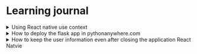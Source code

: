 # Learning journal 

<details>
<summary>  Using React native use context</summary>

## Using React native use context
`useContext` is a react native hook that helps with accessing the value of a parameter from any screen under the same context without manually passing from each screens. 

### React native hooks 
Hooks are special functions in the react that helps in manage the states in different componets. Like useState hook , helps to change the variable state. useEffect hooks the functions will be called when the screen is loaded or when the value of variable is changed. 

While useing `useEffect(()=> randomFunctions(); {},[]);` the codes in the the use effects runs the when the component loads. And if we are any variable inside the square bracket then the functions called inside the useEffect changes when the value of the variable changes like  `useEffect(()=> randomFunctions(); {},[userId]); , the codes inside the useEffect will be called whenever the value of the userId is changed.

These hooks can only be called inside a functional component in react. So a functional component is any javascript function that return jsx. Jsx is certain syntax of javascript where we create html like structues.

These hooks are very useful in my project, I use the useState to assign values to the variable. useEffects are used to show the ui according to the respective users. And the useContext was the one that helped me to pass parameters between different type of Stacks in my project.

### How it was useful in my project

So in react navigation happens by creating a navigation container that we can import from the package react-navigation and By creating Stack , where Stack is a `createStackNavigator` function we can import from react navigation. So we can create different `Stack.Navigator` inside the navigation container. And inside the `Stack.Navigators` we can use our screens by using `Stack.screen`.

So in my case I have two different types of stacks one is the AuthStack which have the screeens for user login or sign up and that is a `Stack.Navigator` and the other one is the userStack which contain the screens that the user will be using after authentication and that is a `Tab.navigator` where tab is a `createBottomTabNavigator` function that we import from `@react-navigation/bottom-tabs`. So I was troubling with moving how to move from the Stack navigator to the Tab navigator.

So I figured that out with the help of nested navigations from this article https://reactnavigation.org/docs/nesting-navigators/. by using the tab navigator as a component inside the stack navigator. And the next challege was how to pass the user id after authentication from the auth stack to userStack. Here evethough i am using the my bottoms tabs in userStack inside a stack navigator component, both are different files and different stacks. So I was struggling to find a way and then I found the `useContex` hook.

### How to use the `useContext` hook

```javascript
import React, { createContext, useState } from 'react';

export const AuthContext = createContext();

export const AuthProvider = ({ children }) => {
  const [userId, setUserId] = useState(null);
  const [emplyObject, setEmplyObject] = useState(null);
  const [emplyFlag, setEmplyFlag] = useState(null);

  return (
    <AuthContext.Provider value={{ userId, setUserId, emplyObject, setEmplyObject, emplyFlag, setEmplyFlag }}>
      {children}
    </AuthContext.Provider>
  );
};
```

So I first created a new file call `AuthContext` and we are exportinig two things from this file `AuthContext` and `AuthProvider`, these are the names give by me this can be any names. Here `Auth context` is the `createContext` function that the we import from react and `AuthProvider` is a functional component accepting a `childern` parameter. So I declared the `userId` and the `setUser Id` inside the `AuthProvider` and then the `AuthProvider` functional component is returning an `AuthContext.provider` where you can define the values that the childern of this can be used, in my case i have the `userId` and the `setUser` function inside the `value` so that any of the children element can use these. 

Then after creating the `AuthContext` file, I wrapped my Navigation container in the `App.js` file with the `AuthProvider` and then I imported the `setUserId` function in the usercreation page in the `AuthStack` and set the value for the `userId` and then when I move to the `userStack` I import the `userId` from the `AuthContext` and userthe `userId`. This is possible because as we wrapped our main navigator inside the `AuthProvider` and we can set or use the `userId` value from any screens inside the children of the `AuthProvider`, this was very useful. 

### Resources that helped me

* Crawford, T. (2023, September 22). React Navigation - Nesting Navigators. YouTube. https://www.youtube.com/watch?v=6RhOzQciVwI
* NetNinja (2020). React Context & Hooks. YouTube. https://www.youtube.com/watch?v=-40TBdSRk6E
* React Navigation. (n.d.). Nesting navigators. Retrieved October 25, 2024, from https://reactnavigation.org/docs/nesting-navigators/

</details>

<details>

  
<summary>How to deploy the flask app in pythonanywhere.com</summary>

## How to deploy the flask app in pythonanywhere.com

`pyhthonanywhere.com` helps to deploy different Python apps like Flask, and Django for free. We will be having some restriction like not able to change the url and will be having a data limit of 500mb. However, it works great.

1. Create a new account in pythonanywhere.com
2. Now we can see our dashboard and then go to the file section and create new folder that can be anything.
3. Now create a virtual environment inside the newly created folder. For that we have to go to the console tab and create a new bash console. Make sure we are inside the project directory and then run this command

   ```
   python -m venv venv
   ```
This will create a virtual environment inside the folder. I wish to share my understanding of about what is a python virtual environment

### What is a python virtual environment:

Imagine we are an artist with different projects. 
* Without vitual environment we will be having a big room with all the tools that can be used to any project.
* But with a virtual environment we will be having separate rooms for each projects having the necessary tools required for that project only. Like a little organized. 

So by creating a virtual environment to a project will be like creating a room for that project with only the necessary tools. This helps to avoid the package conflicts problems and do not commit that to the git hub as it might not work on the others and might be having security issues. 

Python Land. (n.d.). Python venv: How to create, activate, deactivate, and delete. Retrieved from https://python.land/virtual-environments/virtualenv

4. So now after creating we can activate the venv by the following command, note that the venv is the name that we given to our virtual environment that can be anything

```python
source venv/bin/activate
```
5. Create requirements.txt file, with all the required packages.

So in your computer, that is where we were running the flask app as local host we have run the following command in the flask app root directory

```python
pip freeze > requirements.txt
```

This will create a new requirements.txt file in the root directory and will list all the packages required for this project.

6. Remove the debug codes from your project:

    So in your computer before exporting the app.py file that is where we have all our apis we have to remove the code

   ```
   if __name__ == '__main__':
    app.run(debug=True, host='0.0.0.0')
   ```

   We were using this for the debug mode now we are switching to the production mode with do not need this it is a best practice for some security reasons.

7. Now in the pythonanywhere inside the our project folder that is in the files tab press the button `upload a file` and then upload the files `app.py` and the `requirements.txt` file  from your local machine.
8. Install the required packages to the virtual environment:
   ```python
   pip install -r requirements.txt
   ```
   So by the above command in the base we will be installing all of our necessary packages to our virtual environment.
9. Add the firebase configurations:
    So inside our project folder which has the app.py, requirements.txt, and the venv folder, we will create a new folder called `config` and inside the config folder upload the serviceAccountKey.json file from your computer that has the firebase configurations.
10. Create new web app:
    
     - Go to the web tab
     - Click `Add a new web app` Button
     - The create the web app by choosing the latest python version.
       
11. Update the WSGI file:

    Under the web app there is a link to modify the WSGI file:
    
    - Here change the path to the app folder. like `/home/perfectSky/mysite/venv` in my case as my user name is perfectSky
    - Change the virtual environment path. There will be a variable `VIRTUALENV = '/home/perfectSky/mysite/venv'`.

Thats all the setups just click save go back to the web tab, press reload and the our backend is live now.

</details>

<details>
  <summary>  How to keep the user information even after closing the application React Natvie </summary>

## How to keep the user information after sigin in or sigup in the local storage

So we are using Firebase Authentication persistence. This is the function allows users to remain authenticated even after closing and reopening the app. This means users don't need to log in again every time they use the application.

### Required Dependencies
```javascript
import { initializeAuth, getReactNativePersistence } from 'firebase/auth';
import AsyncStorage from '@react-native-async-storage/async-storage';
```

We need these two libraries that we can get from npm by the following command

```cmd
npm install firebase
npm install @react-native-async-storage/async-storage
```
Here the firebase auth have all the required packages related to the firebase so you don't have to add the `firebase/auth` package seprately.
### Basic Setup
```javascript
const auth = initializeAuth(app, {
    persistence: getReactNativePersistence(AsyncStorage),
});
```

## How It Works

1. **AsyncStorage Integration**
   - Firebase uses React Native's AsyncStorage to store authentication tokens locally on the device
   - These tokens are encrypted and securely stored
   - AsyncStorage is an asynchronous, persistent, key-value storage system

2. **Authentication Flow**
   - When a user logs in or signs up, Firebase creates an authentication token
   - This token is automatically stored in AsyncStorage
   - On app restart, Firebase checks AsyncStorage for valid authentication tokens
   - If a valid token exists, the user remains authenticated

3. **Token Management**
   - Firebase automatically handles token refresh
   - Expired tokens are automatically renewed when possible
   - Invalid tokens are cleared during logout

## Usage Example

```javascript
import { onAuthStateChanged } from 'firebase/auth';

// Listen for authentication state changes
onAuthStateChanged(auth, (user) => {
  if (user) {
    // User is signed in, redirect to home screen
    // The user object will be available even after app restart
    navigation.navigate('Home');
  } else {
    // No user is signed in, show login screen
    navigation.navigate('Login');
  }
});
```

## Best Practices

1. **Authentication State Management**
   - Always use `onAuthStateChanged` listener to detect authentication state
   - Don't rely on local state alone to track authentication status
   - Handle edge cases like token expiration

2. **Security Considerations**
   - Never store sensitive information in AsyncStorage directly
   - Let Firebase handle all token management
   - Implement proper logout functionality to clear stored tokens

3. **Error Handling**
   - Implement proper error handling for authentication state changes
   - Handle cases where persistence might fail
   - Provide fallback mechanisms for authentication failures

## Common Issues and Solutions

1. **Token Persistence Issues**
   - Ensure AsyncStorage permissions are properly set
   - Check if device storage isn't full
   - Verify AsyncStorage is properly linked in your React Native project

2. **Authentication State Syncing**
   - Use `onAuthStateChanged` instead of manual checks
   - Handle authentication state changes globally
   - Implement proper loading states while checking authentication

## Testing Persistence

To test if persistence is working correctly:

1. Log in to the application
2. Force close the application
3. Reopen the application
4. Verify that the user is still authenticated
5. Check if protected routes/screens are accessible
</details>

